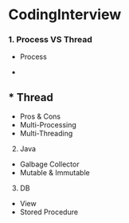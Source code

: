 # CodingInterview
### 1. Process VS Thread
  * Process
   - 
## * Thread
 * Pros & Cons
 * Multi-Processing 
 * Multi-Threading

2. Java
 * Galbage Collector
 * Mutable & Immutable
 
3. DB
 * View
 * Stored Procedure
 
